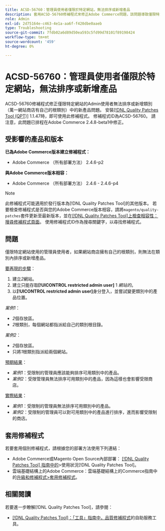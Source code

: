 ```yaml
---
title: ACSD-56760：管理員使用者僅限於特定網站，無法排序或新增產品
description: 套用ACSD-56760修補程式來修正Adobe Commerce問題，該問題導致僅限特定網站的管理員使用者無法排序或新增產品，以致於網路商店擁有自己的根類別。
role: Admin
exl-id: 2d75164e-c463-4e1a-aa6f-f420dbe0aaeb
type: Troubleshooting
source-git-commit: 7fdb02a6d89d50ea593c5fd99d78101f89198424
workflow-type: tm+mt
source-wordcount: '459'
ht-degree: 0%

---
```


# ACSD-56760：管理員使用者僅限於特定網站，無法排序或新增產品

ACSD-56760修補程式修正僅限特定網站的Admin使用者無法排序或新增類別（萬一網站商店有自己的根類別）中的新產品問題。 安裝[[!DNL Quality Patches Tool (QPT)]](/help/tools/quality-patches-tool/quality-patches-tool-to-self-serve-quality-patches.md) 1.1.47時，即可使用此修補程式。 修補程式ID為ACSD-56760。 請注意，此問題已排程在Adobe Commerce 2.4.8-beta1中修正。

## 受影響的產品和版本

**已為Adobe Commerce版本建立修補程式：**

* Adobe Commerce （所有部署方法） 2.4.6-p2

**與Adobe Commerce版本相容：**

* Adobe Commerce （所有部署方法） 2.4.6 - 2.4.6-p4

>[!NOTE]
>
>此修補程式可能適用於發行版本為[!DNL Quality Patches Tool]的其他版本。 若要檢查修補程式是否與您的Adobe Commerce版本相容，請將`magento/quality-patches`套件更新至最新版本，並在[[!DNL Quality Patches Tool]上檢查相容性：搜尋修補程式頁面](https://experienceleague.adobe.com/tools/commerce-quality-patches/index.html)。 使用修補程式ID作為搜尋關鍵字，以尋找修補程式。

## 問題

僅限特定網站使用的管理員使用者，如果網站商店擁有自己的根類別，則無法在類別內排序或新增產品。

<u>要再現的步驟</u>：

1. 建立&#x200B;*2*&#x200B;網站。
1. 建立只能存取&#x200B;**[!UICONTROL restricted admin user]** 1 *網站的*。
1. 以&#x200B;**[!UICONTROL restricted admin user]**&#x200B;身分登入，並嘗試變更類別中的產品位置。

*案例1*：

* *2*&#x200B;個存放區。
* *2*&#x200B;根類別，每個網站都指派給自己的類別根目錄。

*案例2*：

* *2*&#x200B;個存放區。
* 只將&#x200B;*1*&#x200B;根類別指派給兩個網站。

<u>預期結果</u>：

* *案例1*：受限制的管理員應該能夠排序可用類別中的產品。
* *案例2*：受限管理員無法排序可用類別中的產品，因為這樣也會影響受限商店。

<u>實際結果</u>：

* *案例1*：受限制的管理員無法排序可用類別中的產品。
* *案例2*：受限制的管理員可以對可用類別中的產品進行排序，進而影響受限制的商店。

## 套用修補程式

若要套用個別修補程式，請根據您的部署方法使用下列連結：

* Adobe Commerce或Magento Open Source內部部署： [[!DNL Quality Patches Tool] 指南中的](/help/tools/quality-patches-tool/usage.md)>使用狀況[!DNL Quality Patches Tool]。
* 雲端基礎結構上的Adobe Commerce：雲端基礎結構上的Commerce指南中的[升級和修補程式>套用修補程式](https://experienceleague.adobe.com/docs/commerce-cloud-service/user-guide/develop/upgrade/apply-patches.html)。

## 相關閱讀

若要進一步瞭解[!DNL Quality Patches Tool]，請參閱：

* [[!DNL Quality Patches Tool]：「工具」指南中，品質修補程式](/help/tools/quality-patches-tool/quality-patches-tool-to-self-serve-quality-patches.md)的自助服務工具。
